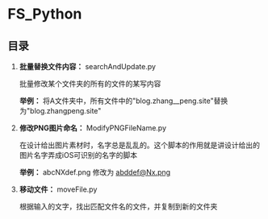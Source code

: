 # FS_Python

## 目录

1. **批量替换文件内容：** searchAndUpdate.py

    批量修改某个文件夹的所有的文件的某写内容

    **举例：** 将A文件夹中，所有文件中的"blog.zhang__peng.site"替换为"blog.zhangpeng.site"

2. **修改PNG图片命名：** ModifyPNGFileName.py

    在设计给出图片素材时，名字总是乱乱的。这个脚本的作用就是讲设计给出的图片名字弄成iOS可识别的名字的脚本

    **举例：** abcNXdef.png 修改为 abddef@Nx.png

2. **移动文件：** moveFile.py

    根据输入的文字，找出匹配文件名的文件，并复制到新的文件夹
